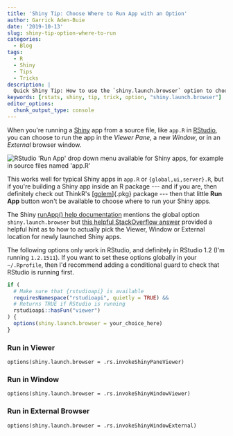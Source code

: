 ```yaml
---
title: 'Shiny Tip: Choose Where to Run App with an Option'
author: Garrick Aden-Buie
date: '2019-10-13'
slug: shiny-tip-option-where-to-run
categories:
  - Blog
tags:
  - R
  - Shiny
  - Tips
  - Tricks
description: |
  Quick Shiny Tip: How to use the `shiny.launch.browser` option to choose where RStudio runs your app.
keywords: [rstats, shiny, tip, trick, option, "shiny.launch.browser"]
editor_options:
  chunk_output_type: console
---
```


<!-- Links -->
[shiny]: https://shiny.rstudio.com
[rstudio]: https://rstudio.com
[golem]: https://thinkr-open.github.io/golem/
[so-answer]: https://stackoverflow.com/a/36238021
[shiny-run-app]: https://shiny.rstudio.com/reference/shiny/1.4.0/runApp.html

When you're running a [Shiny] app from a source file, 
like `app.R` in [RStudio], 
you can choose to run the app in the _Viewer Pane_, 
a new _Window_, 
or in an _External_ browser window.

<div class="center"><img 
  src="shiny-rstudio-run-in.png" 
  alt="RStudio 'Run App' drop down menu available for Shiny apps, for example in source files named 'app.R'"
/></div>

This works well for typical Shiny apps in `app.R` or `{global,ui,server}.R`,
but if you're building a Shiny app inside an R package ---
and if you are, then definitely check out ThinkR's [[golem]]{.pkg} package ---
then that little **Run App** button won't be available to choose where to run your Shiny apps.

The Shiny 
[runApp() help documentation][shiny-run-app] 
mentions the global option `shiny.launch.browser` but 
[this helpful StackOverflow answer][so-answer] 
provided a helpful hint as to how to actually pick the Viewer, Window or External location for newly launched Shiny apps.

The following options only work in RStudio,
and definitely in RStudio 1.2 (I'm running `1.2.1511`).
If you want to set these options globally in your `~/.Rprofile`,
then I'd recommend adding a conditional guard to check that RStudio is running first.

```r
if (
  # Make sure that {rstudioapi} is available
  requiresNamespace("rstudioapi", quietly = TRUE) &&
  # Returns TRUE if RStudio is running
  rstudioapi::hasFun("viewer")
) {
  options(shiny.launch.browser = your_choice_here)
}
```

### Run in Viewer

```
options(shiny.launch.browser = .rs.invokeShinyPaneViewer)
```

### Run in Window

```
options(shiny.launch.browser = .rs.invokeShinyWindowViewer)
```

### Run in External Browser

```
options(shiny.launch.browser = .rs.invokeShinyWindowExternal)
```